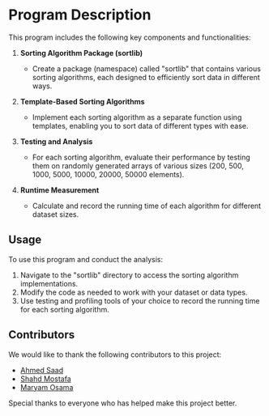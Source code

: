 
# Program Description

This program includes the following key components and functionalities:

1. **Sorting Algorithm Package (sortlib)**
   - Create a package (namespace) called "sortlib" that contains various sorting algorithms, each designed to efficiently sort data in different ways.

2. **Template-Based Sorting Algorithms**
   - Implement each sorting algorithm as a separate function using templates, enabling you to sort data of different types with ease.

3. **Testing and Analysis**
   - For each sorting algorithm, evaluate their performance by testing them on randomly generated arrays of various sizes (200, 500, 1000, 5000, 10000, 20000, 50000 elements).

4. **Runtime Measurement**
   - Calculate and record the running time of each algorithm for different dataset sizes.


## Usage

To use this program and conduct the analysis:

1. Navigate to the "sortlib" directory to access the sorting algorithm implementations.
2. Modify the code as needed to work with your dataset or data types.
3. Use testing and profiling tools of your choice to record the running time for each sorting algorithm.

## Contributors

We would like to thank the following contributors to this project:

- [Ahmed Saad](https://github.com/ahmedsaad123456)
- [Shahd Mostafa](https://github.com/ShahdMostafa30)
- [Maryam Osama](https://github.com/maryamosama33)

Special thanks to everyone who has helped make this project better.
